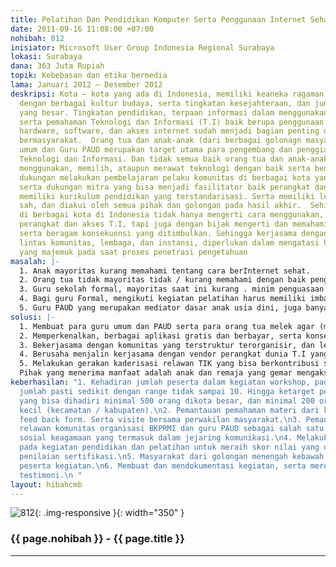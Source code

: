 ```yaml
---
title: Pelatihan Dan Pendidikan Komputer Serta Penggunaan Internet Sehat Bagi Masyarakat
date: 2011-09-16 11:08:00 +07:00
nohibah: 812
inisiator: Microsoft User Group Indonesia Regional Surabaya
lokasi: Surabaya
dana: 363 Juta Rupiah
topik: Kebebasan dan etika bermedia
lama: Januari 2012 – Desember 2012
deskripsi: Kota – kota yang ada di Indonesia, memiliki keaneka ragaman masyarakat
  dengan berbagai kultur budaya, serta tingkatan kesejahteraan, dan jumlah penduduk
  yang besar. Tingkatan pendidikan, terpaan informasi dalam menggunakan teknologi,
  serta pemahaman Teknologi dan Informasi (T.I) baik berupa penggunaan komputer /
  hardware, software, dan akses internet sudah menjadi bagian penting dalam kehidupan
  bermasyarakat.  Orang tua dan anak-anak (dari berbagai golonagn masyarakat), guru
  umum dan Guru PAUD merupakan target utama para pengembang dan penggiat industri
  Teknologi dan Informasi. Dan tidak semua baik orang tua dan anak-anak paham bagaimana
  menggunakan, memilih, ataupun merawat teknologi dengan baik serta benar. Diperlukan
  dukungan melakukan pembelajaran pelaku komunitas di berbagai kota yang telah terstruktur,
  serta dukungan mitra yang bisa menjadi fasilitator baik perangkat dan tempat serta
  memiliki kurikulum pendidikan yang terstandarisasi. Serta memiliki legitimasi yang
  sah, dan diakui oleh semua pihak dan golongan pada hasil akhir.  Sehingga masyarakat
  di berbagai kota di Indonesia tidak hanya mengerti cara menggunakan, merawat, mengenal,
  perangkat dan akses T.I, tapi juga dengan bijak mengerti dan memahami penggunaan
  serta beragam konsekuensi yang ditimbulkan. Sehingga kerjasama dengan pelaku di
  lintas komunitas, lembaga, dan instansi, diperlukan dalam mengatasi hambatan masyarakat
  yang majemuk pada saat proses penetrasi pengetahuan
masalah: |-
  1. Anak mayoritas kurang memahami tentang cara berInternet sehat.
  2. Orang tua tidak mayoritas tidak / kurang memahami dengan baik penggunaan perangkat teknologi. Baik komputer dan aplikasi didalamnya. Serta pengawasan akses dari beragam perangkat T.I oleh anak.
  3. Guru sekolah formal, mayoritas saat ini kurang . minim penguasaan terhadap teknologi. Bahkan siswa yang ada disekolah memiliki keahlian penguasaan perangkat teknologi yang jauh lebih baik.
  4. Bagi guru Formal, mengikuti kegiatan pelatihan harus memiliki imbalan berupa sertifikat sebagai bagian sertifikasi untuk peningkatan jenjang kesejahteraan dari tunjangan gaji.
  5. Guru PAUD yang merupakan mediator dasar anak usia dini, juga banyak yang kurang memahami tentang teknologi. Apalagi mayoritas guru PAUD banyak merupakan relawan masyarakat yang tidak memiliki pendidikan formal dan berasal dari golongan masyarakat ekonomi lemah.
solusi: |-
  1. Membuat para guru umum dan PAUD serta para orang tua melek agar (mengenal) dan memahami serta menggunakan perangkat T.I. Dengan cara berkoordinasi berkoordinasi dengan Persatuan Guru PAUD yang telah sejak lama menjadi mitra komunitas.
  2. Memperkenalkan, berbagai aplikasi gratis dan berbayar, serta konsekuensi pemilihan dari salah satu teknologi yang digunakan. Lewat sebuah kurikulum pendidikan terstruktur dan bersertifikat yang memiliki legitimasi secara resmi.
  3. Bekerjasama dengan komunitas yang terstruktur terorganisir, dan lembaga non profit dalam proses penyelenggaraan edukasi. Untuk mengajak masyarakat, terutama yang kurang mampu untuk ikut dalam kegiatan pendidikan / pelatihan.
  4. Berusaha menjalin kerjasama dengan vendor perangkat dunia T.I yang memiliki jalinan kerjasama dengan lembaga dan instansi pendidikan.
  5. Melakukan gerakan kaderisasi relawan TIK yang bisa berkontribusi secara langsung bagi masyarakat sekitarnya. Terutama relawan dari generasi muda baik pelajar dan mahasiswa.
  Pihak yang menerima manfaat adalah anak dan remaja yang gemar mengakses internet tanpa pengawasan, orang tua, baik yang sudah paham ataupun yang belum paham penggunaannya, termasuk pada akses konten informasi di internet sehat, guru, katalisator pendidikan formal, mendapakan training teknologi yang juga akan berSertifikat secara resmi. Lokasi tetap, seperti di Surabaya bekerja sama mall, sebagai peran serta pemanfaatan program CSR dan kerjasama dengan Komunitas. Lokasi roadshow, wujud peningkatan dan pemberian edukasi bagi masyarakat di kota-kota di Indonesia.
keberhasilan: "1. Kehadiran jumlah peserta dalam kegiatan workshop, pada awalnya mungkin
  jumlah pasti sedikit dengan range tidak sampai 10. Hingga ketarget pelaksanaan seminar
  yang bisa dihadiri minimal 500 orang dikota besar, dan minimal 200 orang di kota
  kecil (kecamatan / kabupaten).\n2. Pemantauan pemahaman materi dari kuesioner /
  feed back form. Serta visite bersama perwakilan masyarakat.\n3. Pemantauan dari
  relawan komunitas organisasi BKPRMI dan guru PAUD sebagai salah satu cara pendekatan
  sosial keagamaan yang termasuk dalam jejaring komunikasi.\n4. Melakukan uji kompetensi
  pada kegiatan pendidikan dan pelatihan untuk meraih skor nilai yang digunakan sebagai
  penilaian sertifikasi.\n5. Masyarakat dari golongan menengah kebawah menjadi mayoritas
  peserta kegiatan.\n6. Membuat dan mendokumentasi kegiatan, serta merekam berbagai
  testimoni.\n "
layout: hibahcmb
---
```


![812](/static/img/hibahcmb/812.png){: .img-responsive }{: width="350" }

### {{ page.nohibah }} - {{ page.title }}

---
